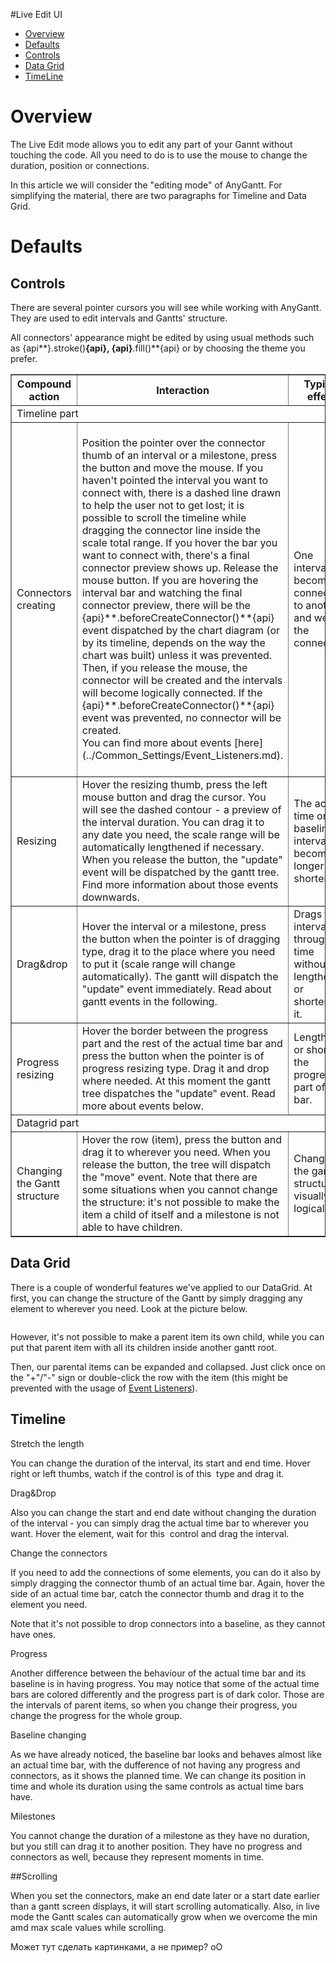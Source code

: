 #Live Edit UI

* [Overview](#overview)
* [Defaults](#defaults)
 * [Controls](#controls) 
 * [Data Grid](#data_grid)
 * [TimeLine](#timeline)
 
# Overview
The Live Edit mode allows you to edit any part of your Gannt without touching the code. All you need to do is to use the mouse to change the duration, position or connections.

In this article we will consider the "editing mode" of AnyGantt. For simplifying the material, there are two paragraphs for Timeline and Data Grid. 

# Defaults

## Controls

There are several pointer cursors you will see while working with AnyGantt. They are used to edit intervals and Gantts' structure.

All connectors' appearance might be edited by using usual methods such as {api**}.stroke()**{api}, {api}**.fill()**{api} or by choosing the theme you prefer. 
<table width="700" border="1" class="dtTABLE">
<tbody><tr>
<th width="175"><b>Compound action</b></th>
<th width="175"><b>Interaction</b></th>
<th width="175"><b>Typical effect</b></th>
<th width="175"><b>Pointers</b></th>
</tr>

<tr>
<td colspan=4>Timeline part</td>
</tr>

<tr>
<td>Connectors creating</td>
<td>Position the pointer over the connector thumb of an interval or a milestone, press the button and move the mouse. If you haven't pointed the interval you want to connect with, there is a dashed line drawn to help the user not to get lost; it is possible to scroll the timeline while dragging the connector line inside the scale total range. If you hover the bar you want to connect with, there's a final connector preview shows up. Release the mouse button. If you are hovering the interval bar and watching the final connector preview, there will be the {api}**.beforeCreateConnector()**{api} event dispatched by the chart diagram (or by its timeline, depends on the way the chart was built) unless it was prevented. Then, if you release the mouse, the connector will be created and the intervals will become logically connected. If the {api}**.beforeCreateConnector()**{api} event was prevented, no connector will be created.
<br>
You can find more about events [here](../Common_Settings/Event_Listeners.md).
</td>
<td>One interval becomes connected to another and we see the connector.</td>
<td>
<img src ="http://static.anychart.com/images/connector_creater.png" alt="Connector creater" />
<br>
A pointer that is shown when a connector thumb is hovered
<br>
<img src ="http://static.anychart.com/images/connector_thumb.png" alt="Connector thumb" />
<br>
The connector thumb shown when the interval is hovered
<br>
<img src ="http://static.anychart.com/images/dashed_connector.jpg" alt="Dashed connector" />
<br>
The unconnected connector line
<br>
<img src ="http://static.anychart.com/images/final_connector.png" alt="Final connector" />
<br>
That's how the final connector looks like
</td>
</tr>
<tr>
<td>Resizing</td>
<td>Hover the resizing thumb, press the left mouse button and drag the cursor. You will see the dashed contour - a preview of the interval duration. You can drag it to any date you need, the scale range will be automatically lengthened if necessary. When you release the button, the "update" event will be dispatched by the gantt tree. Find more information about those events downwards.</td>
<td>The actual time or the baseline interval becomes longer of shorter</td>
<td>

<img src ="http://static.anychart.com/images/horizontal_resizer.png" alt="Horizontal resizer" />
<br>
The horizontal resizer
<br>

</td>
</tr>
<tr>
<td>Drag&drop</td>
<td>Hover the interval or a milestone, press the button when the pointer is of dragging type, drag it to the place where you need to put it (scale range will change automatically). The gantt will dispatch the "update" event immediately. Read about gantt events in the following.</td>
<td>Drags the interval through the time <!--and space--> without lengthening or shortening it.</td>
<td>

<img src ="http://static.anychart.com/images/dragger.png" alt="Dragger" />
<br>
The dragger
<br>

</td>
</tr>
<tr>
<td>Progress resizing</td>
<td>Hover the border between the progress part and the rest of the actual time bar and press the button when the pointer is of progress resizing type. Drag it and drop where needed. At this moment the gantt tree dispatches the "update" event. Read more about events below.</td>
<td>Lengthens or shortens the progress part of the bar.</td>
<td>

<img src ="http://static.anychart.com/images/progress_slider.png" alt="Progress slider" />
<br>
Progress slider shows the progress of an action
<br>

</td>
</tr>

<tr>
<td colspan=4>Datagrid part</td>
</tr>

<tr>
<td>Changing the Gantt structure</td>
<td>Hover the row (item), press the button and drag it to wherever you need. When you release the button, the tree will dispatch the "move" event. Note that there are some situations when you cannot change the structure: it's not possible to make the item a child of itself and a milestone is not able to have children.</td>
<td>Changes the gantt structure visually and logically.</td>
<td>
<!--
<img src ="http://static.anychart.com/images/progress_slider.png" alt="Hovering and choosing cursor" />
<br>
The cursor becomes of this type when we hover and press the button on the item.
<br>

<img src ="http://static.anychart.com/images/progress_slider.png" alt="Forbid the operation" />
<br>
We see this symbol when we hover the item we cannot drop the dragged one into.
<br>

<img src ="http://static.anychart.com/images/progress_slider.png" alt="A between stroke and cursor" />
<br>
The cursor becomes of this type when we hover and press the button on the item.
<br>
-->
</td>
</tr>
</tbody></table>

## Data Grid

There is a couple of wonderful features we've applied to our DataGrid.
At first, you can change the structure of the Gantt by simply dragging any element to wherever you need. Look at the picture below.

<img>

However, it's not possible to make a parent item its own child, while you can put that parent item with all its children inside another gantt root.

Then, our parental items can be expanded and collapsed. Just click once on the "+"/"-" sign or double-click the row with the item (this might be prevented with the usage of [Event Listeners](../Common_Settings/Event_Listeners)).

## Timeline

Stretch the length

You can change the duration of the interval, its start and end time. Hover right or left thumbs, watch if the control is of this <img> type and drag it. 


Drag&Drop

Also you can change the start and end date without changing the duration of the interval - you can simply drag the actual time bar to wherever you want. Hover the element, wait for this <img> control and drag the interval.


Change the connectors

If you need to add the connections of some elements, you can do it also by simply dragging the connector thumb of an actual time bar. Again, hover the side of an actual time bar, catch the connector thumb and drag it to the element you need.

Note that it's not possible to drop connectors into a baseline, as they cannot have ones.


Progress

Another difference between the behaviour of the actual time bar and its baseline is in having progress.
You may notice that some of the actual time bars are colored differently and the progress part is of dark color. Those are the intervals of parent items, so when you change their progress, you change the progress for the whole group.


Baseline changing

As we have already noticed, the baseline bar looks and behaves almost like an actual time bar, with the dufference of not having any progress and connectors, as it shows the planned time. We can change its  position in time and whole its duration using the same controls as actual time bars have.


Milestones

You cannot change the duration of a milestone as they have no duration, but you still can drag it to another position. They have no progress and connectors as well, because they represent moments in time.


##Scrolling

When you set the connectors, make an end date later or a start date earlier than a gantt screen displays, it will start scrolling automatically. Also, in live mode the Gantt scales can automatically grow when we overcome the min amd max scale values while scrolling.


Может тут сделать картинками, а не пример? оО
